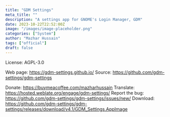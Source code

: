 ```yaml
---
title: "GDM Settings"
meta_title: ""
description: "A settings app for GNOME's Login Manager, GDM"
date: 2023-10-22T22:52:00Z
image: "/images/image-placeholder.png"
categories: ["System"]
author: "Mazhar Hussain"
tags: ["official"]
draft: false
---
```


License: AGPL-3.0

Web page: https://gdm-settings.github.io/
Source: https://github.com/gdm-settings/gdm-settings

Donate: https://buymeacoffee.com/mazharhussain
Translate: https://hosted.weblate.org/engage/gdm-settings/
Report the bug: https://github.com/gdm-settings/gdm-settings/issues/new/
Download: https://github.com/gdm-settings/gdm-settings/releases/download/v4.1/GDM_Settings.AppImage
